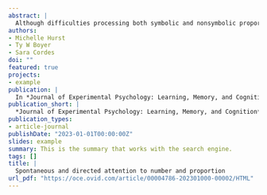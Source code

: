 ```yaml
---
abstract: |
  Although difficulties processing both symbolic and nonsymbolic proportion compared with absolute number are well established, the mechanisms       involved remain unclear. We investigate four potential explanations to account for better number processing in adulthood: (a) number is more salient than proportion, (b) number is encoded more automatically than proportion, (c) proportion is more effortfully processed than number, and (d) number competes with proportion during decision making. Across three experiments, we used a delayed match-to-sample paradigm in which adults were asked which of two alternatives matched a sample set of red and blue dots. We systematically manipulated which dimension of the sample participants matched (number of red dots, total number of dots, proportion of red dots), the presence/absence of the competing quantity in the choice alternatives, and when they were told which quantitative dimension to encode (before vs. after the sample presentation, or not at all). Overall, data reveal that proportion was less salient than the numerical subset. Additionally, the number of items within the subset, but not the total number of items in the superset, interfered with proportion-based responding. Last, even in the absence of response competition and costly task demands, proportion matching took longer than number matching, highlighting basic processing differences. Together, results reveal pervasive difficulties in representing proportion compared with number, even when task demands are unambiguous. However, this varied depending on the numerical set involved and across encoding, processing, and decision processes. We discuss the implications of these findings for theories of ratio processing and of quantity more generally.
authors:
- Michelle Hurst
- Ty W Boyer
- Sara Cordes
doi: ""
featured: true
projects:
- example
publication: |
  In *Journal of Experimental Psychology: Learning, Memory, and Cognition*
publication_short: |
  *Journal of Experimental Psychology: Learning, Memory, and Cognition*
publication_types: 
- article-journal
publishDate: "2023-01-01T00:00:00Z"
slides: example
summary: This is the summary that works with the search engine.
tags: []
title: |
  Spontaneous and directed attention to number and proportion
url_pdf: "https://oce.ovid.com/article/00004786-202301000-00002/HTML"
---
```

